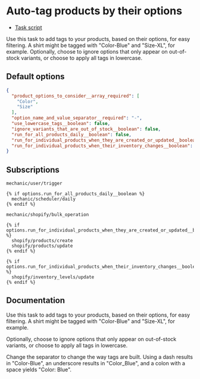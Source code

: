 # Auto-tag products by their options

* [Task script](./script.liquid)

Use this task to add tags to your products, based on their options, for easy filtering. A shirt might be tagged with "Color-Blue" and "Size-XL", for example. Optionally, choose to ignore options that only appear on out-of-stock variants, or choose to apply all tags in lowercase.

## Default options

```json
{
  "product_options_to_consider__array_required": [
    "Color",
    "Size"
  ],
  "option_name_and_value_separator__required": "-",
  "use_lowercase_tags__boolean": false,
  "ignore_variants_that_are_out_of_stock__boolean": false,
  "run_for_all_products_daily__boolean": false,
  "run_for_individual_products_when_they_are_created_or_updated__boolean": true,
  "run_for_individual_products_when_their_inventory_changes__boolean": false
}
```

## Subscriptions

```liquid
mechanic/user/trigger

{% if options.run_for_all_products_daily__boolean %}
  mechanic/scheduler/daily
{% endif %}

mechanic/shopify/bulk_operation

{% if options.run_for_individual_products_when_they_are_created_or_updated__boolean %}
  shopify/products/create
  shopify/products/update
{% endif %}

{% if options.run_for_individual_products_when_their_inventory_changes__boolean %}
  shopify/inventory_levels/update
{% endif %}
```

## Documentation

Use this task to add tags to your products, based on their options, for easy filtering. A shirt might be tagged with "Color-Blue" and "Size-XL", for example.

Optionally, choose to ignore options that only appear on out-of-stock variants, or choose to apply all tags in lowercase.

Change the separator to change the way tags are built. Using a dash results in "Color-Blue", an underscore results in "Color_Blue", and a colon with a space yields "Color: Blue".